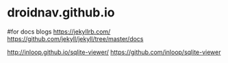 # droidnav.github.io
 
#for docs blogs
https://jekyllrb.com/
https://github.com/jekyll/jekyll/tree/master/docs

http://inloop.github.io/sqlite-viewer/
https://github.com/inloop/sqlite-viewer


